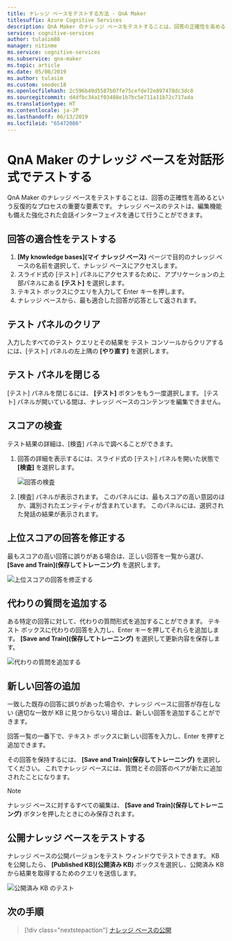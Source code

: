 ```yaml
---
title: ナレッジ ベースをテストする方法 - QnA Maker
titlesuffix: Azure Cognitive Services
description: QnA Maker のナレッジ ベースをテストすることは、回答の正確性を高めるという反復的なプロセスの重要な要素です。 ナレッジ ベースのテストは、編集機能も備えた強化された会話インターフェイスを通じて行うことができます。
services: cognitive-services
author: tulasim88
manager: nitinme
ms.service: cognitive-services
ms.subservice: qna-maker
ms.topic: article
ms.date: 05/08/2019
ms.author: tulasim
ms.custom: seodec18
ms.openlocfilehash: 2c596b49d5587b07fe75cefde72e897478dc3dc8
ms.sourcegitcommit: d4dfbc34a1f03488e1b7bc5e711a11b72c717ada
ms.translationtype: HT
ms.contentlocale: ja-JP
ms.lasthandoff: 06/13/2019
ms.locfileid: "65472086"
---
```

# <a name="test-your-knowledge-base-interactively-in-qna-maker"></a>QnA Maker のナレッジ ベースを対話形式でテストする

QnA Maker のナレッジ ベースをテストすることは、回答の正確性を高めるという反復的なプロセスの重要な要素です。 ナレッジ ベースのテストは、編集機能も備えた強化された会話インターフェイスを通じて行うことができます。

## <a name="test-answer-matching"></a>回答の適合性をテストする

1. **[My knowledge bases]\(マイ ナレッジ ベース\)** ページで目的のナレッジ ベースの名前を選択して、ナレッジ ベースにアクセスします。
1. スライド式の [テスト] パネルにアクセスするために、アプリケーションの上部パネルにある **[テスト]** を選択します。
1. テキスト ボックスにクエリを入力して Enter キーを押します。
1. ナレッジ ベースから、最も適合した回答が応答として返されます。

## <a name="clear-test-panel"></a>テスト パネルのクリア

入力したすべてのテスト クエリとその結果を テスト コンソールからクリアするには、[テスト] パネルの左上隅の **[やり直す]** を選択します。

## <a name="close-test-panel"></a>テスト パネルを閉じる

[テスト] パネルを閉じるには、 **[テスト]** ボタンをもう一度選択します。 [テスト] パネルが開いている間は、ナレッジ ベースのコンテンツを編集できません。

## <a name="inspect-score"></a>スコアの検査

テスト結果の詳細は、[検査] パネルで調べることができます。

1.  回答の詳細を表示するには、スライド式の [テスト] パネルを開いた状態で **[検査]** を選択します。

    ![回答の検査](../media/qnamaker-how-to-test-kb/inspect.png)

2.  [検査] パネルが表示されます。 このパネルには、最もスコアの高い意図のほか、識別されたエンティティが含まれています。 このパネルには、選択された発話の結果が表示されます。

## <a name="correct-the-top-scoring-answer"></a>上位スコアの回答を修正する

最もスコアの高い回答に誤りがある場合は、正しい回答を一覧から選び、 **[Save and Train]\(保存してトレーニング\)** を選択します。

![上位スコアの回答を修正する](../media/qnamaker-how-to-test-kb/choose-answer.png)

## <a name="add-alternate-questions"></a>代わりの質問を追加する

ある特定の回答に対して、代わりの質問形式を追加することができます。 テキスト ボックスに代わりの回答を入力し、Enter キーを押してそれらを追加します。 **[Save and Train]\(保存してトレーニング\)** を選択して更新内容を保存します。

![代わりの質問を追加する](../media/qnamaker-how-to-test-kb/add-alternate-question.png)

## <a name="add-a-new-answer"></a>新しい回答の追加

一致した既存の回答に誤りがあった場合や、ナレッジ ベースに回答が存在しない (適切な一致が KB に見つからない) 場合は、新しい回答を追加することができます。 

回答一覧の一番下で、テキスト ボックスに新しい回答を入力し、Enter を押すと追加できます。 

その回答を保持するには、 **[Save and Train]\(保存してトレーニング\)** を選択してください。 これでナレッジ ベースには、質問とその回答のペアが新たに追加されたことになります。 

> [!NOTE]
> ナレッジ ベースに対するすべての編集は、 **[Save and Train]\(保存してトレーニング\)** ボタンを押したときにのみ保存されます。

## <a name="test-the-published-knowledge-base"></a>公開ナレッジ ベースをテストする

ナレッジ ベースの公開バージョンをテスト ウィンドウでテストできます。 KB を公開したら、 **[Published KB]\(公開済み KB\)** ボックスを選択し、公開済み KB から結果を取得するためのクエリを送信します。

![公開済み KB のテスト](../media/qnamaker-how-to-test-kb/test-against-published-kb.png)

## <a name="next-steps"></a>次の手順

> [!div class="nextstepaction"]
> [ナレッジ ベースの公開](./publish-knowledge-base.md)
